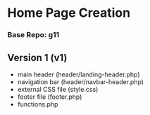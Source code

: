 # Home Page Creation

### Base Repo: g11

## Version 1 (v1)

- main header (header/landing-header.php)
- navigation bar (header/navbar-header.php)
- external CSS file (style.css)
- footer file (footer.php)
- functions.php

